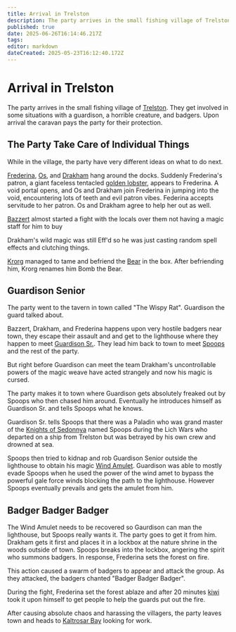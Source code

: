 ```yaml
---
title: Arrival in Trelston
description: The party arrives in the small fishing village of Trelston
published: true
date: 2025-06-26T16:14:46.217Z
tags: 
editor: markdown
dateCreated: 2025-05-23T16:12:40.172Z
---
```


# Arrival in Trelston
The party arrives in the small fishing village of [Trelston](/locations/Mardun/Trelston). They get involved in some situations with a guardison, a horrible creature, and badgers. Upon arrival the caravan pays the party for their protection.

## The Party Take Care of Individual Things
While in the village, the party have very different ideas on what to do next. 

[Frederina](/characters/Frederina), [Os](/characters/os), and [Drakham](/characters/drakham) hang around the docks. Suddenly Frederina's patron, a giant faceless tentacled [golden lobster](/characters/Emperor), appears to Frederina. A void portal opens, and Os and Drakham join Frederina in jumping into the void, encountering lots of teeth and evil patron vibes. Federina accepts servitude to her patron. Os and Drakham agree to help her out as well.

[Bazzert](/characters/bazzert) almost started a fight with the locals over them not having a magic staff for him to buy

Drakham's wild magic was still Eff'd so he was just casting random spell effects and clutching things.

[Krorg](/characters/krorg) managed to tame and befriend the [Bear](/characters/Bomb-the-Bear) in the box. After befriending him, Krorg renames him Bomb the Bear.

## Guardison Senior
The party went to the tavern in town called "The Wispy Rat". Guardison the guard talked about.

Bazzert, Drakham, and Frederina happens upon very hostile badgers near town, they escape their assault and and get to the lighthouse where they happen to meet [Guardison Sr.](/characters/guardison-senior). They lead him back to town to meet [Spoops](/characters/spoops) and the rest of the party.

But right before Guardison can meet the team Drakham's uncontrollable powers of the magic weave have acted strangely and now his magic is cursed.

The party makes it to town where Guardison gets absolutely freaked out by Spoops who then chased him around. Eventually he introduces himself as Guardison Sr. and tells Spoops what he knows.

Guardison Sr. tells Spoops that there was a Paladin who was grand master of the [Knights of Sedonnya](/organizations/knights-of-sedonnya) named Spoops during the Lich Wars who departed on a ship from Trelston but was betrayed by his own crew and drowned at sea.

Spoops then tried to kidnap and rob Guardison Senior outside the lighthouse to obtain his magic [Wind Amulet](/items/Wind-Amulet). Guardison was able to mostly evade Spoops when he used the power of the wind amet to bypass the powerful gale force winds blocking the path to the lighthouse. However Spoops eventually prevails and gets the amulet from him. 


## Badger Badger Badger
The Wind Amulet needs to be recovered so Gaurdison can man the lighthouse, but Spoops really wants it. The party goes to get it from him. Drakham gets it first and places it in a lockbox at the nature shrine in the woods outside of town. Spoops breaks into the lockbox, angering the spirit who summons badgers. In response, Frederina sets the forest on fire.

This action caused a swarm of badgers to appear and attack the group. As they attacked, the badgers chanted "Badger Badger Badger".

During the fight, Frederina set the forest ablaze and after 20 minutes [kiwi](/characters/Kiwi) took it upon himself to get people to help the guards put out the fire. 

After causing absolute chaos and harassing the villagers, the party leaves town and heads to [Kaltrosar Bay](/locations/Mardun/Kaltrosar) looking for work.